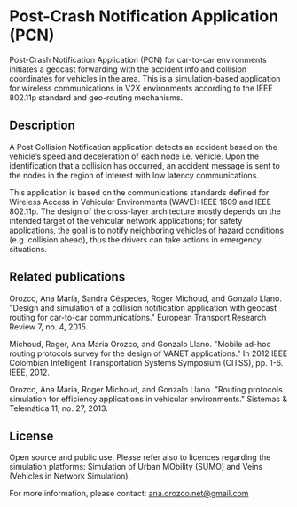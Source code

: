 # Post-Crash Notification Application (PCN)

Post-Crash Notification Application (PCN) for car-to-car environments initiates a geocast forwarding with the accident info and collision coordinates for vehicles in the area. This is a simulation-based application for wireless communications in V2X environments according to the IEEE 802.11p standard and geo-routing mechanisms.

## Description

A Post Collision Notification application detects an accident based on the vehicle’s speed and deceleration of each node i.e. vehicle. Upon the identification that a collision has occurred, an accident message is sent to the nodes in the region of interest with low latency communications. 

This application is based on the communications standards defined for Wireless Access in Vehicular Environments (WAVE): IEEE 1609 and IEEE 802.11p. The design of the cross-layer architecture mostly depends on the intended target of the vehicular network applications; for safety applications, the goal is to notify neighboring vehicles of hazard conditions (e.g. collision ahead), thus the drivers can take actions in emergency situations. 

## Related publications

Orozco, Ana María, Sandra Céspedes, Roger Michoud, and Gonzalo Llano. "Design and simulation of a collision notification application with geocast routing for car-to-car communications." European Transport Research Review 7, no. 4, 2015.

Michoud, Roger, Ana Maria Orozco, and Gonzalo Llano. "Mobile ad-hoc routing protocols survey for the design of VANET applications." In 2012 IEEE Colombian Intelligent Transportation Systems Symposium (CITSS), pp. 1-6. IEEE, 2012.

Orozco, Ana Maria, Roger Michoud, and Gonzalo Llano. "Routing protocols simulation for efficiency applications in vehicular environments." Sistemas & Telemática 11, no. 27, 2013.

## License

Open source and public use. Please refer also to licences regarding the simulation platforms: Simulation of Urban MObility (SUMO) and Veins (Vehicles in Network Simulation).

For more information, please contact: ana.orozco.net@gmail.com 
